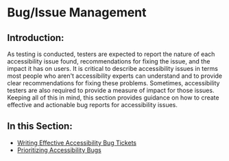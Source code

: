 # Bug/Issue Management

## Introduction:

As testing is conducted, testers are expected to report the nature of each accessibility issue found, recommendations for fixing the issue, and the impact it has on users. It is critical to describe accessibility issues in terms most people who aren't accessibility experts can understand and to provide clear recommendations for fixing these problems. Sometimes, accessibility testers are also required to provide a measure of impact for those issues. Keeping all of this in mind, this section provides guidance on how to create effective and actionable bug reports for accessibility issues.

## In this Section:

- [Writing Effective Accessibility Bug Tickets](writing-effective-a11y-bug-tickets.md)
- [Prioritizing Accessibility Bugs](prioritizing-a11y-bugs.md)
